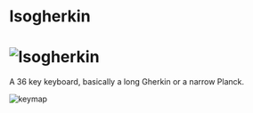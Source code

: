 # Isogherkin

![Isogherkin](https://1.bp.blogspot.com/-2qzorduEmIQ/Xwr-SOPssAI/AAAAAAAAX5k/DBEpToy6RxQ3tEWaSCC2RsWf7QFPgnEpgCLcBGAsYHQ/s1600/20200701_121404.jpg)
===

A 36 key keyboard, basically a long Gherkin or a narrow Planck.

![keymap](https://www.manja.se/misc/g5659.png)
